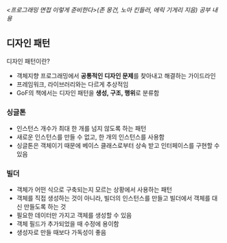 ###### <프로그래밍 면접 이렇게 준비한다>(존 몽건, 노아 킨들러, 에릭 기게리 지음) 공부 내용

## 디자인 패턴
디자인 패턴이란?
* 객체지향 프로그래밍에서 **공통적인 디자인 문제**를 찾아내고 해결하는 가이드라인
* 프레임워크, 라이브러리와는 다르게 추상적임
* GoF의 책에서는 디자인 패턴을 **생성, 구조, 행위**로 분류함

### 싱글톤
* 인스턴스 개수가 최대 한 개를 넘지 않도록 하는 패턴
* 새로운 인스턴스를 만들 수 없고, 한 개의 인스턴스를 사용함
* 싱글톤은 객체이기 때문에 베이스 클래스로부터 상속 받고 인터페이스를 구현할 수 있음

### 빌더
* 객체가 어떤 식으로 구축되는지 모르는 상황에서 사용하는 패턴
* 객체를 직접 생성하는 것이 아니라, 빌더의 인스턴스를 만들고 빌더에서 객체를 대신 만들도록 하는 것
* 필요한 데이터만 가지고 객체를 생성할 수 있음
* 객체 필드가 추가되었을 때 수정에 용이함
* 생성자로 만들 때보다 가독성이 좋음
